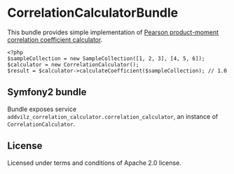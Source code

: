 CorrelationCalculatorBundle
================

This bundle provides simple implementation of [Pearson product-moment correlation coefficient calculator](https://en.wikipedia.org/wiki/Pearson_product-moment_correlation_coefficient).

```
<?php
$sampleCollection = new SampleCollection([1, 2, 3], [4, 5, 6]);
$calculator = new CorrelationCalculator();
$result = $calculator->calculateCoefficient($sampleCollection); // 1.0
```


## Symfony2 bundle
Bundle exposes service `addvilz_correlation_calculator.correlation_calculator`, an instance of `CorrelationCalculator`.

## License
Licensed under terms and conditions of Apache 2.0 license.